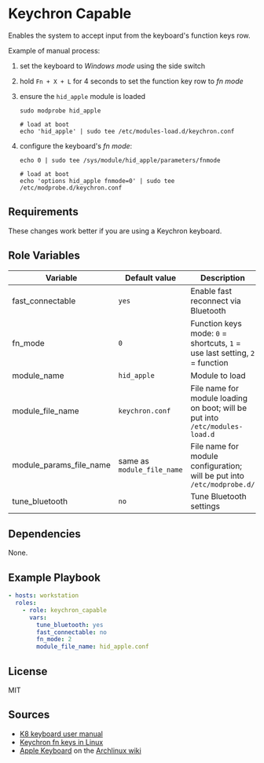 # Keychron Capable

Enables the system to accept input from the keyboard's function keys row.

Example of manual process:

1. set the keyboard to _Windows mode_ using the side switch
1. hold `Fn + X + L` for 4 seconds to set the function key row to _fn mode_
1. ensure the `hid_apple` module is loaded

   ```shell
   sudo modprobe hid_apple

   # load at boot
   echo 'hid_apple' | sudo tee /etc/modules-load.d/keychron.conf
   ```

1. configure the keyboard's _fn mode_:

   ```shell
   echo 0 | sudo tee /sys/module/hid_apple/parameters/fnmode

   # load at boot
   echo 'options hid_apple fnmode=0' | sudo tee /etc/modprobe.d/keychron.conf
   ```

## Requirements

These changes work better if you are using a Keychron keyboard.

## Role Variables

Variable                | Default value              | Description
------------------------|----------------------------|------------
fast_connectable        | `yes`                      | Enable fast reconnect via Bluetooth
fn_mode                 | `0`                        | Function keys mode: `0` = shortcuts, `1` = use last setting, `2` = function
module_name             | `hid_apple`                | Module to load
module_file_name        | `keychron.conf`            | File name for module loading on boot; will be put into `/etc/modules-load.d`
module_params_file_name | same as `module_file_name` | File name for module configuration; will be put into `/etc/modprobe.d/`
tune_bluetooth          | `no`                       | Tune Bluetooth settings

## Dependencies

None.

## Example Playbook

```yaml
- hosts: workstation
  roles:
    - role: keychron_capable
      vars:
        tune_bluetooth: yes
        fast_connectable: no
        fn_mode: 2
        module_file_name: hid_apple.conf
```

## License

MIT

## Sources

- [K8 keyboard user manual]
- [Keychron fn keys in Linux]
- [Apple Keyboard] on the [Archlinux wiki]

[apple keyboard]: https://wiki.archlinux.org/index.php/Apple_Keyboard
[k8 keyboard user manual]: https://www.keychron.com/pages/k8-keyboard-user-manual
[keychron fn keys in linux]: https://mikeshade.com/posts/keychron-linux-function-keys

[archlinux wiki]: https://wiki.archlinux.org
